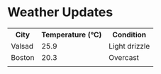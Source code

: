 # Weather Updates

<!-- WEATHER-UPDATE-START -->
<table><tr><th>City</th><th>Temperature (°C)</th><th>Condition</th></tr><tr><td>Valsad</td><td>25.9</td><td>Light drizzle</td></tr><tr><td>Boston</td><td>20.3</td><td>Overcast</td></tr><tr><td></td><td></td><td></td></tr></table>
<!-- WEATHER-UPDATE-END -->
